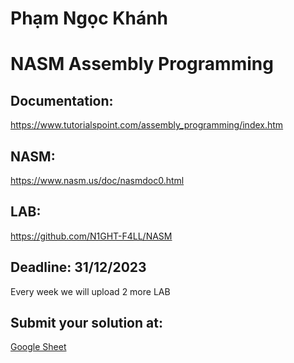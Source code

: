 # Phạm Ngọc Khánh
# NASM Assembly Programming

## Documentation:

https://www.tutorialspoint.com/assembly_programming/index.htm

## NASM:

https://www.nasm.us/doc/nasmdoc0.html

## LAB:
https://github.com/N1GHT-F4LL/NASM

## Deadline: 31/12/2023

Every week we will upload 2 more LAB

## Submit your solution at:
[Google Sheet](https://docs.google.com/spreadsheets/d/1troW6gQJM18VXiYyaAA2btpVX4kfYKRPZUM_5h_l_3Y/edit#gid=1515268358&range=B2:G2)

